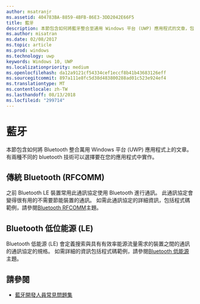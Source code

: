 ```yaml
---
author: msatranjr
ms.assetid: 404783BA-8859-4BFB-86E3-3DD2042E66F5
title: 藍牙
description: 本節包含如何將藍牙整合至通用 Windows 平台 (UWP) 應用程式的文章，包括如何使用 RFCOMM、GATT 及低功耗 (LE) 廣告。
ms.author: misatran
ms.date: 02/08/2017
ms.topic: article
ms.prod: windows
ms.technology: uwp
keywords: Windows 10, UWP
ms.localizationpriority: medium
ms.openlocfilehash: da12a9121cf54334cef1eccf8b41b43683126eff
ms.sourcegitcommit: 897a111e8fc5d38d483800288ad01c523e924ef4
ms.translationtype: MT
ms.contentlocale: zh-TW
ms.lasthandoff: 08/13/2018
ms.locfileid: "299714"
---
```

# <a name="bluetooth"></a>藍牙
本節包含如何將 Bluetooth 整合萬用 Windows 平台 (UWP) 應用程式上的文章。 有兩種不同的 bluetooth 技術可以選擇要在您的應用程式中實作。

## <a name="classic-bluetooth-rfcomm"></a>傳統 Bluetooth (RFCOMM)
之前 Bluetooth LE 裝置常用此通訊協定使用 Bluetooth 進行通訊。 此通訊協定會變得很有用的不需要節能裝置的通訊。 如需此通訊協定的詳細資訊，包括程式碼範例，請參閱[Bluetooth RFCOMM](send-or-receive-files-with-rfcomm.md)主題。

## <a name="bluetooth-low-energy-le"></a>Bluetooth 低位能源 (LE)
Bluetooth 低能源 (LE) 會定義搜索與具有有效率能源流量需求的裝置之間的通訊的通訊協定的規格。 如需詳細的資訊包括程式碼範例，請參閱[Bluetooth 低能源](bluetooth-low-energy-overview.md)主題。

## <a name="see-also"></a>請參閱
- [藍牙開發人員常見問題集](bluetooth-dev-faq.md)